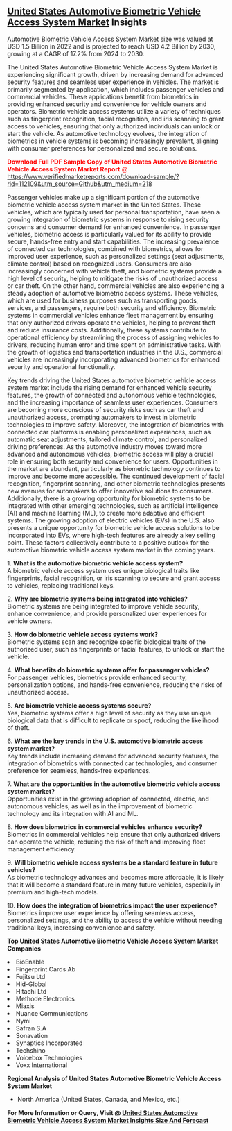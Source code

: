 <h2><a href="https://www.verifiedmarketreports.com/download-sample/?rid=112109&amp;utm_source=Github&amp;utm_medium=218" target="_blank">United States Automotive Biometric Vehicle Access System Market</a> Insights</h2><p>Automotive Biometric Vehicle Access System Market size was valued at USD 1.5 Billion in 2022 and is projected to reach USD 4.2 Billion by 2030, growing at a CAGR of 17.2% from 2024 to 2030.</p><p> <p>The United States Automotive Biometric Vehicle Access System Market is experiencing significant growth, driven by increasing demand for advanced security features and seamless user experience in vehicles. The market is primarily segmented by application, which includes passenger vehicles and commercial vehicles. These applications benefit from biometrics in providing enhanced security and convenience for vehicle owners and operators. Biometric vehicle access systems utilize a variety of techniques such as fingerprint recognition, facial recognition, and iris scanning to grant access to vehicles, ensuring that only authorized individuals can unlock or start the vehicle. As automotive technology evolves, the integration of biometrics in vehicle systems is becoming increasingly prevalent, aligning with consumer preferences for personalized and secure solutions. <p><span class=""><span style="color: #ff0000;"><strong>Download Full PDF Sample Copy of United States Automotive Biometric Vehicle Access System Market Report</strong> @ </span><a href="https://www.verifiedmarketreports.com/download-sample/?rid=112109&amp;utm_source=Github&amp;utm_medium=218" target="_blank">https://www.verifiedmarketreports.com/download-sample/?rid=112109&amp;utm_source=Github&amp;utm_medium=218</a></span></p></p> <p>Passenger vehicles make up a significant portion of the automotive biometric vehicle access system market in the United States. These vehicles, which are typically used for personal transportation, have seen a growing integration of biometric systems in response to rising security concerns and consumer demand for enhanced convenience. In passenger vehicles, biometric access is particularly valued for its ability to provide secure, hands-free entry and start capabilities. The increasing prevalence of connected car technologies, combined with biometrics, allows for improved user experience, such as personalized settings (seat adjustments, climate control) based on recognized users. Consumers are also increasingly concerned with vehicle theft, and biometric systems provide a high level of security, helping to mitigate the risks of unauthorized access or car theft. On the other hand, commercial vehicles are also experiencing a steady adoption of automotive biometric access systems. These vehicles, which are used for business purposes such as transporting goods, services, and passengers, require both security and efficiency. Biometric systems in commercial vehicles enhance fleet management by ensuring that only authorized drivers operate the vehicles, helping to prevent theft and reduce insurance costs. Additionally, these systems contribute to operational efficiency by streamlining the process of assigning vehicles to drivers, reducing human error and time spent on administrative tasks. With the growth of logistics and transportation industries in the U.S., commercial vehicles are increasingly incorporating advanced biometrics for enhanced security and operational functionality. <p>Key trends driving the United States automotive biometric vehicle access system market include the rising demand for enhanced vehicle security features, the growth of connected and autonomous vehicle technologies, and the increasing importance of seamless user experiences. Consumers are becoming more conscious of security risks such as car theft and unauthorized access, prompting automakers to invest in biometric technologies to improve safety. Moreover, the integration of biometrics with connected car platforms is enabling personalized experiences, such as automatic seat adjustments, tailored climate control, and personalized driving preferences. As the automotive industry moves toward more advanced and autonomous vehicles, biometric access will play a crucial role in ensuring both security and convenience for users. Opportunities in the market are abundant, particularly as biometric technology continues to improve and become more accessible. The continued development of facial recognition, fingerprint scanning, and other biometric technologies presents new avenues for automakers to offer innovative solutions to consumers. Additionally, there is a growing opportunity for biometric systems to be integrated with other emerging technologies, such as artificial intelligence (AI) and machine learning (ML), to create more adaptive and efficient systems. The growing adoption of electric vehicles (EVs) in the U.S. also presents a unique opportunity for biometric vehicle access solutions to be incorporated into EVs, where high-tech features are already a key selling point. These factors collectively contribute to a positive outlook for the automotive biometric vehicle access system market in the coming years. <p>1. <strong>What is the automotive biometric vehicle access system?</strong><br> A biometric vehicle access system uses unique biological traits like fingerprints, facial recognition, or iris scanning to secure and grant access to vehicles, replacing traditional keys. </p> <p>2. <strong>Why are biometric systems being integrated into vehicles?</strong><br> Biometric systems are being integrated to improve vehicle security, enhance convenience, and provide personalized user experiences for vehicle owners. </p> <p>3. <strong>How do biometric vehicle access systems work?</strong><br> Biometric systems scan and recognize specific biological traits of the authorized user, such as fingerprints or facial features, to unlock or start the vehicle. </p> <p>4. <strong>What benefits do biometric systems offer for passenger vehicles?</strong><br> For passenger vehicles, biometrics provide enhanced security, personalization options, and hands-free convenience, reducing the risks of unauthorized access. </p> <p>5. <strong>Are biometric vehicle access systems secure?</strong><br> Yes, biometric systems offer a high level of security as they use unique biological data that is difficult to replicate or spoof, reducing the likelihood of theft. </p> <p>6. <strong>What are the key trends in the U.S. automotive biometric access system market?</strong><br> Key trends include increasing demand for advanced security features, the integration of biometrics with connected car technologies, and consumer preference for seamless, hands-free experiences. </p> <p>7. <strong>What are the opportunities in the automotive biometric vehicle access system market?</strong><br> Opportunities exist in the growing adoption of connected, electric, and autonomous vehicles, as well as in the improvement of biometric technology and its integration with AI and ML. </p> <p>8. <strong>How does biometrics in commercial vehicles enhance security?</strong><br> Biometrics in commercial vehicles help ensure that only authorized drivers can operate the vehicle, reducing the risk of theft and improving fleet management efficiency. </p> <p>9. <strong>Will biometric vehicle access systems be a standard feature in future vehicles?</strong><br> As biometric technology advances and becomes more affordable, it is likely that it will become a standard feature in many future vehicles, especially in premium and high-tech models. </p> <p>10. <strong>How does the integration of biometrics impact the user experience?</strong><br> Biometrics improve user experience by offering seamless access, personalized settings, and the ability to access the vehicle without needing traditional keys, increasing convenience and safety. </p> </p><p><strong>Top United States Automotive Biometric Vehicle Access System Market Companies</strong></p><div data-test-id=""><p><li>BioEnable</li><li> Fingerprint Cards Ab</li><li> Fujitsu Ltd</li><li> Hid-Global</li><li> Hitachi Ltd</li><li> Methode Electronics</li><li> Miaxis</li><li> Nuance Communications</li><li> Nymi</li><li> Safran S.A</li><li> Sonavation</li><li> Synaptics Incorporated</li><li> Techshino</li><li> Voicebox Technologies</li><li> Voxx International</li></p><div><strong>Regional Analysis of&nbsp;United States Automotive Biometric Vehicle Access System Market</strong></div><ul><li dir="ltr"><p dir="ltr">North America&nbsp;(United States, Canada, and Mexico, etc.)</p></li></ul><p><strong>For More Information or Query, Visit @&nbsp;</strong><strong><a href="https://www.verifiedmarketreports.com/product/global-automotive-biometric-vehicle-access-system-market/?utm_source=Github&amp;utm_medium=218" target="_blank">United States Automotive Biometric Vehicle Access System Market Insights Size And Forecast</a></strong></p></div>
